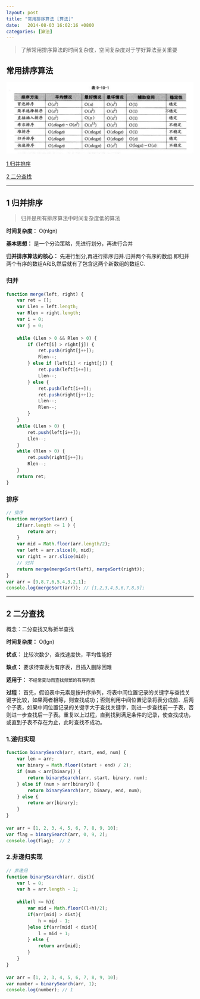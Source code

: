 ```yaml
---
layout: post
title: "常用排序算法 [算法]" 
date:   2014-08-03 16:02:16 +0800
categories: [算法]
---
```


> 了解常用排序算法的时间复杂度，空间复杂度对于学好算法至关重要

## 常用排序算法

![](/static/img/2017/sort.jpg)

[1 归并排序](#1-归并排序)

[2 二分查找](#2-二分查找)

---

## 1 归并排序

> 归并是所有排序算法中时间复杂度低的算法

**时间复杂度：** O(nlgn)

**基本思想：** 是一个分治策略，先进行划分，再进行合并

**归并排序算法的核心：** 先进行划分,再进行排序归并.归并两个有序的数组.即归并两个有序的数组A和B,然后就有了包含这两个新数组的数组C.


### 归并

```javascript
function merge(left, right) {
    var ret = [];
    var Llen = left.length;
    var Rlen = right.length;
    var i = 0;
    var j = 0;

    while (Llen > 0 && Rlen > 0) {
        if (left[i] > right[j]) {
            ret.push(right[j++]);
            Rlen--;
        } else if (left[i] < right[j]) {
            ret.push(left[i++]);
            Llen--;
        } else {
            ret.push(left[i++]);
            ret.push(right[j++]);
            Llen--;
            Rlen--;
        }
    }
    while (Llen > 0) {
        ret.push(left[i++]);
        Llen--;
    }
    while (Rlen > 0) {
        ret.push(right[j++]);
        Rlen--;
    }
    return ret;
}
```


### 排序

```javascript
// 排序
function mergeSort(arr) {
    if(arr.length <= 1 ) {
        return arr;
    }
    var mid = Math.floor(arr.length/2);
    var left = arr.slice(0, mid);
    var right = arr.slice(mid);
    // 归并
    return merge(mergeSort(left), mergeSort(right));
}
var arr = [9,8,7,6,5,4,3,2,1];
console.log(mergeSort(arr)); // [1,2,3,4,5,6,7,8,9];
```

---

## 2 二分查找

概念：二分查找又称折半查找

**时间复杂度：** O(lgn)

**优点：** 比较次数少，查找速度快，平均性能好

**缺点：** 要求待查表为有序表，且插入删除困难

**适用于：** `不经常变动而查找频繁的有序列表`

**过程：** 首先，假设表中元素是按升序排列，将表中间位置记录的关键字与查找关键字比较，如果两者相等，则查找成功；否则利用中间位置记录将表分成前、后两个子表，如果中间位置记录的关键字大于查找关键字，则进一步查找前一子表，否则进一步查找后一子表。重复以上过程，直到找到满足条件的记录，使查找成功，或直到子表不存在为止，此时查找不成功。


### 1.递归实现

```javascript
function binarySearch(arr, start, end, num) {
    var len = arr;
    var binary = Math.floor((start + end) / 2);
    if (num < arr[binary]) {
        return binarySearch(arr, start, binary, num);
    } else if (num > arr[binary]) {
        return binarySearch(arr, binary, end, num);
    } else {
        return arr[binary];
    }
}

var arr = [1, 2, 3, 4, 5, 6, 7, 8, 9, 10];
var flag = binarySearch(arr, 0, 9, 2);
console.log(flag);  // 2
```

### 2.非递归实现
```javascript
// 非递归
function binarySearch(arr, dist){
    var l = 0;
    var h = arr.length - 1;

    while(l <= h){
        var mid = Math.floor((l+h)/2);
        if(arr[mid] > dist){
            h = mid - 1;
        }else if(arr[mid] < dist){
            l = mid + 1;
        } else {
            return arr[mid];
        }
    }
}

var arr = [1, 2, 3, 4, 5, 6, 7, 8, 9, 10];
var number = binarySearch(arr, 1);
console.log(number); // 1
```





